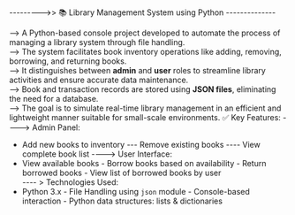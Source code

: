   --------->> 📚 Library Management System using Python --------------  

--> A Python-based console project developed to automate the process of managing a library system through file handling.  
--> The system facilitates book inventory operations like adding, removing, borrowing, and returning books.  
--> It distinguishes between **admin** and **user** roles to streamline library activities and ensure accurate data maintenance.  
--> Book and transaction records are stored using **JSON files**, eliminating the need for a database.  
--> The goal is to simulate real-time library management in an efficient and lightweight manner suitable for small-scale environments.
 ✅ Key Features:
----> Admin Panel:
- Add new books to inventory  --- Remove existing books  ---- View complete book list
----> User Interface:
- View available books  - Borrow books based on availability  - Return borrowed books  - View list of borrowed books by user  
---- > Technologies Used:
- Python 3.x  - File Handling using `json` module  - Console-based interaction  - Python data structures: lists & dictionaries  


